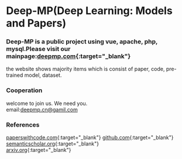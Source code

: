 # Deep-MP(Deep Learning: Models and Papers) 
### Deep-MP is a public project using vue, apache, php, mysql.Please visit our mainpage:[deepmp.com](www.deepmp.com){:target="\_blank"}
the website shows majority items which is consist of paper, code, pre-trained model, dataset.


### Cooperation
welcome to join us. We need you.  
email:deepmp.cn@gamil.com  

### References
[paperswithcode.com](https://paperswithcode.com){:target="\_blank"}
[github.com](https://github.com/){:target="\_blank"}  
[semanticscholar.org](https://www.semanticscholar.org/){:target="\_blank"}    
[arxiv.org](https://arxiv.org){:target="\_blank"}  
